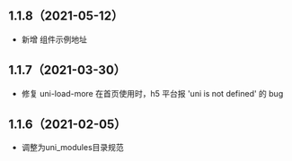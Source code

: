 ## 1.1.8（2021-05-12）
- 新增 组件示例地址
## 1.1.7（2021-03-30）
- 修复 uni-load-more 在首页使用时，h5 平台报 'uni is not defined' 的 bug
## 1.1.6（2021-02-05）
- 调整为uni_modules目录规范
